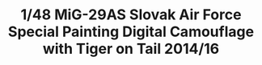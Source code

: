 ---
title: "1/48 MiG-29AS Slovak Air Force Special Painting Digital Camouflage with Tiger on Tail 2014/16"
price: "TBA" 
desc: "Maketa"
img_path: "/assets/img/GWHSNG09.jpg"
brand: "N/A"
available: false
special_offer: false
new: false
soon: false
cat: "010000"
subcat: "013100"
subsubcat: "N/A"
sifra: "GWHSNG09"
---